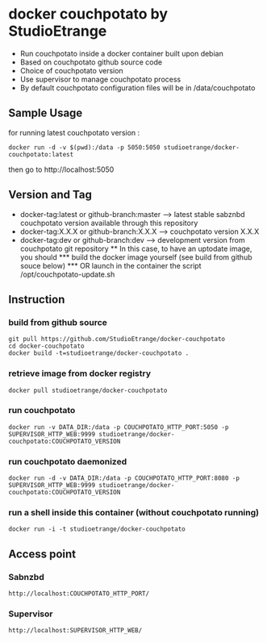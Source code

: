 # docker couchpotato by StudioEtrange

* Run couchpotato inside a docker container built upon debian
* Based on couchpotato github source code
* Choice of couchpotato version
* Use supervisor to manage couchpotato process
* By default couchpotato configuration files will be in /data/couchpotato


## Sample Usage

for running latest couchpotato version :

	docker run -d -v $(pwd):/data -p 5050:5050 studioetrange/docker-couchpotato:latest

then go to http://localhost:5050

## Version and Tag

* docker-tag:latest or github-branch:master --> latest stable sabznbd couchpotato version available through this repository
* docker-tag:X.X.X or github-branch:X.X.X --> couchpotato version X.X.X
* docker-tag:dev or github-branch:dev --> development version from couchpotato git repository
** In this case, to have an uptodate image, you should
*** build the docker image yourself (see build from github souce below)
*** OR launch in the container the script /opt/couchpotato-update.sh


## Instruction 

### build from github source

	git pull https://github.com/StudioEtrange/docker-couchpotato
	cd docker-couchpotato
	docker build -t=studioetrange/docker-couchpotato .

### retrieve image from docker registry

	docker pull studioetrange/docker-couchpotato

### run couchpotato 

	docker run -v DATA_DIR:/data -p COUCHPOTATO_HTTP_PORT:5050 -p SUPERVISOR_HTTP_WEB:9999 studioetrange/docker-couchpotato:COUCHPOTATO_VERSION

### run couchpotato daemonized

	docker run -d -v DATA_DIR:/data -p COUCHPOTATO_HTTP_PORT:8080 -p SUPERVISOR_HTTP_WEB:9999 studioetrange/docker-couchpotato:COUCHPOTATO_VERSION


### run a shell inside this container (without couchpotato running)

	docker run -i -t studioetrange/docker-couchpotato

## Access point

### Sabnzbd

	http://localhost:COUCHPOTATO_HTTP_PORT/
	
### Supervisor

	http://localhost:SUPERVISOR_HTTP_WEB/
